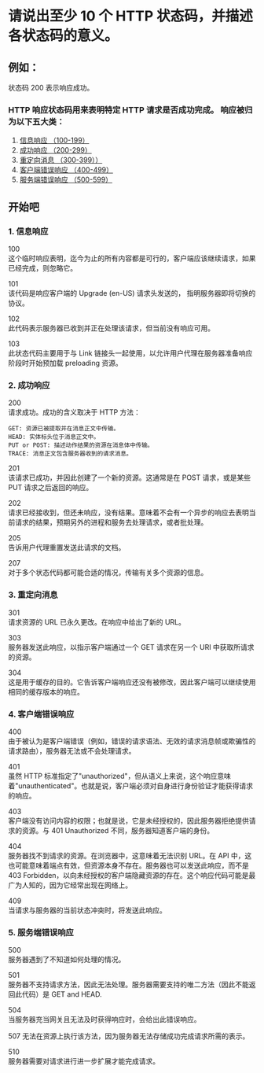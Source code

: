 # 请说出至少 10 个 HTTP 状态码，并描述各状态码的意义。

## 例如：

状态码 200 表示响应成功。

### HTTP 响应状态码用来表明特定 HTTP 请求是否成功完成。 响应被归为以下五大类：
1. [信息响应 （100-199）](#jump1)
2. [成功响应 （200-299）](#jump2)
3. [重定向消息 （300-399））](#jump3)
4. [客户端错误响应 （400-499）](#jump4)
5. [服务端错误响应 （500-599）](#jump5)

## 开始吧

### <span id="jump1">1. 信息响应</span>
100   
这个临时响应表明，迄今为止的所有内容都是可行的，客户端应该继续请求，如果已经完成，则忽略它。

101  
该代码是响应客户端的 Upgrade (en-US) 请求头发送的， 指明服务器即将切换的协议。

102   
此代码表示服务器已收到并正在处理该请求，但当前没有响应可用。

103  
此状态代码主要用于与 Link 链接头一起使用，以允许用户代理在服务器准备响应阶段时开始预加载 preloading 资源。

### <span id="jump2">2. 成功响应</span>
200   
请求成功。成功的含义取决于 HTTP 方法：
```
GET: 资源已被提取并在消息正文中传输。
HEAD: 实体标头位于消息正文中。
PUT or POST: 描述动作结果的资源在消息体中传输。
TRACE: 消息正文包含服务器收到的请求消息。    
```
201   
该请求已成功，并因此创建了一个新的资源。这通常是在 POST 请求，或是某些 PUT 请求之后返回的响应。

202  
请求已经接收到，但还未响应，没有结果。意味着不会有一个异步的响应去表明当前请求的结果，预期另外的进程和服务去处理请求，或者批处理。

205   
告诉用户代理重置发送此请求的文档。

207   
对于多个状态代码都可能合适的情况，传输有关多个资源的信息。

### <span id="jump3">3. 重定向消息</span>
301   
请求资源的 URL 已永久更改。在响应中给出了新的 URL。

303  
服务器发送此响应，以指示客户端通过一个 GET 请求在另一个 URI 中获取所请求的资源。

304   
这是用于缓存的目的。它告诉客户端响应还没有被修改，因此客户端可以继续使用相同的缓存版本的响应。

### <span id="jump4">4. 客户端错误响应</span>
400   
由于被认为是客户端错误（例如，错误的请求语法、无效的请求消息帧或欺骗性的请求路由），服务器无法或不会处理请求。

401     
虽然 HTTP 标准指定了"unauthorized"，但从语义上来说，这个响应意味着"unauthenticated"。也就是说，客户端必须对自身进行身份验证才能获得请求的响应。

403    
客户端没有访问内容的权限；也就是说，它是未经授权的，因此服务器拒绝提供请求的资源。与 401 Unauthorized 不同，服务器知道客户端的身份。

404  
服务器找不到请求的资源。在浏览器中，这意味着无法识别 URL。在 API 中，这也可能意味着端点有效，但资源本身不存在。服务器也可以发送此响应，而不是 403 Forbidden，以向未经授权的客户端隐藏资源的存在。这个响应代码可能是最广为人知的，因为它经常出现在网络上。

409   
当请求与服务器的当前状态冲突时，将发送此响应。

### <span id="jump5">5. 服务端错误响应</span>
500   
服务器遇到了不知道如何处理的情况。

501   
服务器不支持请求方法，因此无法处理。服务器需要支持的唯二方法（因此不能返回此代码）是 GET and HEAD.

504   
当服务器充当网关且无法及时获得响应时，会给出此错误响应。

507
无法在资源上执行该方法，因为服务器无法存储成功完成请求所需的表示。

510   
服务器需要对请求进行进一步扩展才能完成请求。
